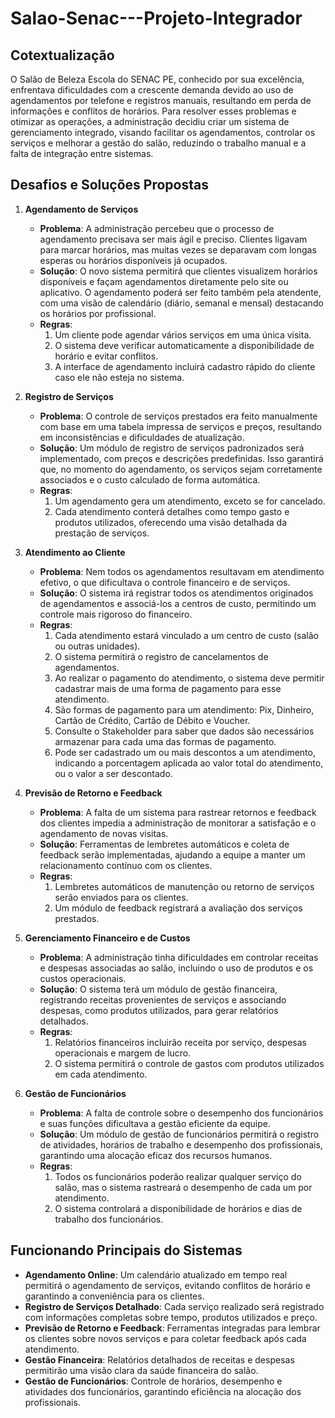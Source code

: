 # Salao-Senac---Projeto-Integrador

## Cotextualização
O Salão de Beleza Escola do SENAC PE, conhecido por sua excelência, enfrentava dificuldades com a crescente demanda devido ao uso de agendamentos por telefone e registros manuais, resultando em perda de informações e conflitos de horários. Para resolver esses problemas e otimizar as operações, a administração decidiu criar um sistema de gerenciamento integrado, visando facilitar os agendamentos, controlar os serviços e melhorar a gestão do salão, reduzindo o trabalho manual e a falta de integração entre sistemas.

## Desafios e Soluções Propostas
1. **Agendamento de Serviços**
   - **Problema**: A administração percebeu que o processo de agendamento precisava ser mais ágil e preciso. Clientes ligavam para marcar horários, mas muitas vezes se deparavam com longas esperas ou horários disponíveis já ocupados.
   - **Solução**: O novo sistema permitirá que clientes visualizem horários disponíveis e façam agendamentos diretamente pelo site ou aplicativo. O agendamento poderá ser feito também pela atendente, com uma visão de calendário (diário, semanal e mensal) destacando os horários por profissional.
   - **Regras**:
     1. Um cliente pode agendar vários serviços em uma única visita.
     2. O sistema deve verificar automaticamente a disponibilidade de horário e evitar conflitos.
     3. A interface de agendamento incluirá cadastro rápido do cliente caso ele não esteja no sistema.

2. **Registro de Serviços**
   - **Problema**: O controle de serviços prestados era feito manualmente com base em uma tabela impressa de serviços e preços, resultando em inconsistências e dificuldades de atualização.
   - **Solução**: Um módulo de registro de serviços padronizados será implementado, com preços e descrições predefinidas. Isso garantirá que, no momento do agendamento, os serviços sejam corretamente associados e o custo calculado de forma automática.
   - **Regras**:
     1. Um agendamento gera um atendimento, exceto se for cancelado.
     2. Cada atendimento conterá detalhes como tempo gasto e produtos utilizados, oferecendo uma visão detalhada da prestação de serviços.
3. **Atendimento ao Cliente**
   - **Problema**: Nem todos os agendamentos resultavam em atendimento efetivo, o que dificultava o controle financeiro e de serviços.
   - **Solução**: O sistema irá registrar todos os atendimentos originados de agendamentos e associá-los a centros de custo, permitindo um controle mais rigoroso do financeiro.
   - **Regras**:
     1. Cada atendimento estará vinculado a um centro de custo (salão ou outras unidades).
     2. O sistema permitirá o registro de cancelamentos de agendamentos.
     3. Ao realizar o pagamento do atendimento, o sistema deve permitir cadastrar mais de uma forma de pagamento para esse atendimento.
     4. São formas de pagamento para um atendimento: Pix, Dinheiro, Cartão de Crédito, Cartão de Débito e Voucher.
     5. Consulte o Stakeholder para saber que dados são necessários armazenar para cada uma das formas de pagamento.
     6. Pode ser cadastrado um ou mais descontos a um atendimento, indicando a porcentagem aplicada ao valor total do atendimento, ou o valor a ser descontado.
4. **Previsão de Retorno e Feedback**
   - **Problema**: A falta de um sistema para rastrear retornos e feedback dos clientes impedia a administração de monitorar a satisfação e o agendamento de novas visitas.
   - **Solução**: Ferramentas de lembretes automáticos e coleta de feedback serão implementadas, ajudando a equipe a manter um relacionamento contínuo com os clientes.
   - **Regras**:
     1. Lembretes automáticos de manutenção ou retorno de serviços serão enviados para os clientes.
     2. Um módulo de feedback registrará a avaliação dos serviços prestados.
5. **Gerenciamento Financeiro e de Custos**
   - **Problema**: A administração tinha dificuldades em controlar receitas e despesas associadas ao salão, incluindo o uso de produtos e os custos operacionais.
   - **Solução**: O sistema terá um módulo de gestão financeira, registrando receitas provenientes de serviços e associando despesas, como produtos utilizados, para gerar relatórios detalhados.
   - **Regras**:
     1. Relatórios financeiros incluirão receita por serviço, despesas operacionais e margem de lucro.
     2. O sistema permitirá o controle de gastos com produtos utilizados em cada atendimento.
6. **Gestão de Funcionários**
   - **Problema**: A falta de controle sobre o desempenho dos funcionários e suas funções dificultava a gestão eficiente da equipe.
   - **Solução**: Um módulo de gestão de funcionários permitirá o registro de atividades, horários de trabalho e desempenho dos profissionais, garantindo uma alocação eficaz dos recursos humanos.
   - **Regras**:
     1. Todos os funcionários poderão realizar qualquer serviço do salão, mas o sistema rastreará o desempenho de cada um por atendimento.
     2. O sistema controlará a disponibilidade de horários e dias de trabalho dos funcionários.

## Funcionando Principais do Sistemas
- **Agendamento Online**: Um calendário atualizado em tempo real permitirá o agendamento de serviços, evitando conflitos de horário e garantindo a conveniência para os clientes.
- **Registro de Serviços Detalhado**: Cada serviço realizado será registrado com informações completas sobre tempo, produtos utilizados e preço.
- **Previsão de Retorno e Feedback**: Ferramentas integradas para lembrar os clientes sobre novos serviços e para coletar feedback após cada atendimento.
- **Gestão Financeira**: Relatórios detalhados de receitas e despesas permitirão uma visão clara da saúde financeira do salão.
- **Gestão de Funcionários**: Controle de horários, desempenho e atividades dos funcionários, garantindo eficiência na alocação dos profissionais.
